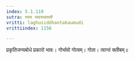 ```yaml
---
index: 5.1.119
sutra: तस्य भावस्त्वतलौ
vritti: laghusiddhantakaumudi
vrittiindex: 1156

---
```

प्रकृतिजन्यबोधे प्रकारो भावः। गोर्भावो गोत्वम्। गोता। त्वान्तं क्लीबम्॥